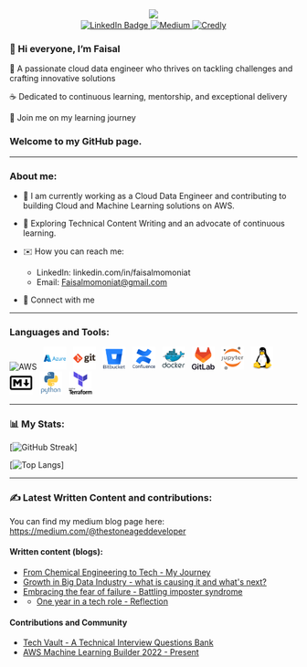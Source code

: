 
<div id="header" align="center">
  <img src="https://camo.githubusercontent.com/c1dcb74cc1c1835b1d716f5051499a2814c683c806b15f04b0eba492863703e9/68747470733a2f2f63646e2e6472696262626c652e636f6d2f75736572732f3733303730332f73637265656e73686f74732f363538313234332f6176656e746f2e676966" width="400"/>
</div>

<div id="badges" align="center">
  <a href="https://www.linkedin.com/in/faisalmomoniat/">
    <img src="https://img.shields.io/badge/LinkedIn-blue?style=for-the-badge&logo=linkedin&logoColor=white" alt="LinkedIn Badge"/>
  </a>
  <a href="https://medium.com/@thestoneageddeveloper">
    <img src="https://img.shields.io/badge/Medium-black?style=for-the-badge&logo=Medium&logoColor=white" alt="Medium"/>
  </a>
  <a href="https://www.credly.com/users/faisal-momoniat/badges">
    <img src="https://img.shields.io/badge/Credly-orange?style=for-the-badge&logo=credly&logoColor=white" alt="Credly"/>
  </a>
</div>

### 👋 Hi everyone, I’m Faisal

🧠 A passionate cloud data engineer who thrives on tackling challenges and crafting innovative solutions

☕️ Dedicated to continuous learning, mentorship, and exceptional delivery

🚀 Join me on my learning journey 
### Welcome to my GitHub page. 
___

### About me: 

- 🔭 I am currently working as a Cloud Data Engineer and contributing to building Cloud and Machine Learning solutions on AWS.

- 🌱 Exploring Technical Content Writing and an advocate of continuous learning. 

- ✉️ How you can reach me: 
    - LinkedIn: linkedin.com/in/faisalmomoniat 
    - Email: Faisalmomoniat@gmail.com
- 🤝 Connect with me

---

### Languages and Tools: 

<div>
  <img src="https://camo.githubusercontent.com/ca1ee2827d565c2c5567e699f3de6ab1e8522d15fff9a0c765c256786b73f232/68747470733a2f2f696d672e736869656c64732e696f2f62616467652f2d4157532d3030303f266c6f676f3d416d617a6f6e2d415753266c6f676f436f6c6f723d463930" title="AWS" alt="AWS" width="40" height="40"/>
  &nbsp;
  <img src="https://github.com/devicons/devicon/blob/master/icons/azure/azure-original-wordmark.svg" title="Azure" alt="Azure" width="40" height="40"/>
  &nbsp;
  <img src="https://github.com/devicons/devicon/blob/master/icons/git/git-original-wordmark.svg" title="Git" **alt="Git" width="40" height="40"/>
  &nbsp;
  <img src="https://github.com/devicons/devicon/blob/master/icons/bitbucket/bitbucket-original-wordmark.svg" title="Bitbucket" **alt="Bitbucket" width="40" height="40"/>
  &nbsp;
  <img src="https://github.com/devicons/devicon/blob/master/icons/confluence/confluence-original-wordmark.svg" title="Confluence" **alt="Confluence" width="40" height="40"/>
  &nbsp;
  <img src="https://github.com/devicons/devicon/blob/master/icons/docker/docker-original-wordmark.svg" title="Docker" **alt="Docker" width="40" height="40"/>
  &nbsp;
  <img src="https://github.com/devicons/devicon/blob/master/icons/gitlab/gitlab-original-wordmark.svg" title="Gitlab" **alt="Gitlab" width="40" height="40"/>
  &nbsp;
  <img src="https://github.com/devicons/devicon/blob/master/icons/jupyter/jupyter-original-wordmark.svg" title="Jupyter" **alt="Jupyter" width="40" height="40"/>
  &nbsp;
  <img src="https://github.com/devicons/devicon/blob/master/icons/linux/linux-original.svg" title="Linux" **alt="Linux" width="40" height="40"/>
  &nbsp;
  <img src="https://github.com/devicons/devicon/blob/master/icons/markdown/markdown-original.svg" title="Markdown" **alt="Markdown" width="40" height="40"/>
  &nbsp;
  <img src="https://github.com/devicons/devicon/blob/master/icons/python/python-original-wordmark.svg" title="Python" **alt="Python" width="40" height="40"/>
  &nbsp;
  <img src="https://github.com/devicons/devicon/blob/master/icons/terraform/terraform-original-wordmark.svg" title="Terraform" **alt="Terraform" width="40" height="40"/>
  &nbsp;
</div>

---

### 📊 My Stats:

[![GitHub Streak](http://github-readme-streak-stats.herokuapp.com?user=faisalm1997&theme=dark&background=000000)]

[![Top Langs](https://github-readme-stats.vercel.app/api/top-langs/?username=faisalm1997&layout=compact&theme=vision-friendly-dark)]

---

### ✍️ Latest Written Content and contributions: 

You can find my medium blog page here: https://medium.com/@thestoneageddeveloper

#### Written content (blogs): 
- [From Chemical Engineering to Tech - My Journey]("https://medium.com/@thestoneageddeveloper/chemical-engineering-graduate-breaking-into-the-world-of-data-98f6955232d5")
- [Growth in Big Data Industry -  what is causing it and what's next?]("https://medium.com/@thestoneageddeveloper/why-is-big-data-growing-so-fast-2b4c9ce38593)
- [Embracing the fear of failure - Battling imposter syndrome]("https://medium.com/@thestoneageddeveloper/the-fear-of-failure-why-we-need-to-embrace-it-8fb0e8fc8e3)
- - [One year in a tech role - Reflection]("https://www.linkedin.com/feed/update/urn:li:activity:7076831076194635777/")
#### Contributions and Community
- [Tech Vault - A Technical Interview Questions Bank](URL "https://github.com/moabukar/tech-vault")
- [AWS Machine Learning Builder 2022 - Present]("https://aws.amazon.com/developer/community/community-builders/community-builders-directory/?cb-cards.sort-by=item.additionalFields.cbName&cb-cards.sort-order=asc&awsf.builder-category=*all&awsf.location=*all&awsf.year=*all&cb-cards.q=Faisal%2BMomoniat&cb-cards.q_operator=AND")